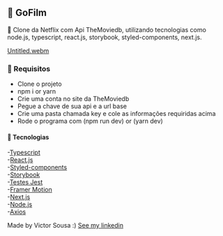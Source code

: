 
## 🚀 GoFilm

 🎨 Clone da Netflix com Api TheMoviedb, utilizando tecnologias como  node.js, typescript, react.js, storybook, styled-components, next.js.


[Untitled.webm](https://user-images.githubusercontent.com/92759987/185722611-59fc9b09-2178-4461-a7bc-89b84afb9dd4.webm)



### 🚀 Requisitos

- Clone o projeto
- npm i or yarn
- Crie uma conta no site da TheMoviedb
- Pegue a chave de sua api e a url base
- Crie uma pasta chamada key e cole as informações requiridas acima
- Rode o programa com (npm run dev) or (yarn dev)


#### 🚀 Tecnologias

-[Typescript](https://www.typescriptlang.org/)</br>
-[React.js](https://pt-br.reactjs.org/)</br>
-[Styled-components](https://styled-components.com/)</br>
-[Storybook](https://storybook.js.org/)</br>
-[Testes Jest](https://jestjs.io/pt-BR/)</br>
-[Framer Motion](https://www.framer.com/motion/)</br>
-[Next.js](https://nextjs.org/)</br>
-[Node.js](https://nodejs.org/en/)</br>
-[Axios](https://axios-http.com/)


Made by Victor Sousa :) [See my linkedin](https://www.linkedin.com/in/victorhdss/)
